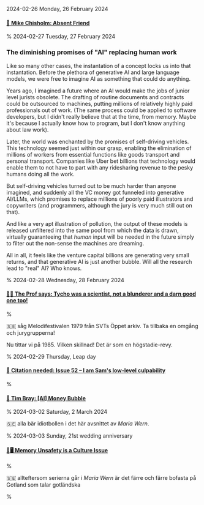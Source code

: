 2024-02-26 Monday, 26 February 2024

#### [🔗 Mike Chisholm: Absent Friend](https://idiotic-hat.blogspot.com/2024/02/absent-friend.html)

%
2024-02-27 Tuesday, 27 February 2024

### The diminishing promises of "AI" replacing human work

Like so many other cases, the instantation of a concept locks us into that instantation. Before the plethora of generative AI and large language models, we were free to imagine AI as something that could do anything. 

Years ago, I imagined a future where an AI would make the jobs of junior level jurists obsolete. The drafting of routine documents and contracts could be outsourced to machines, putting millions of relatively highly paid professionals out of work. (The same process could be applied to software developers, but I didn't really believe that at the time, from memory. Maybe it's because I actually know how to program, but I don't know anything about law work).

Later, the world was enchanted by the promises of self-driving vehicles. This technology seemed just within our grasp, enabling the elimination of millions of workers from essential functions like goods transport and personal transport. Companies like Uber bet billions that technology would enable them to not have to part with any ridesharing revenue to the pesky humans doing all the work. 

But self-driving vehicles turned out to be much harder than anyone imagined, and suddenly all the VC money got funneled into generative AI/LLMs, which promises to replace millions of poorly paid illustrators and copywriters (and programmers, although the jury is very much still out on that). 

And like a very apt illustration of pollution, the output of these models is released unfiltered into the same pool from which the data is drawn, virtually guaranteeing that *human* input will be needed in the future simply to filter out the non-sense the machines are dreaming. 

All in all, it feels like the venture capital billions are generating very small returns, and that generative AI is just another bubble. Will all the research lead to "real" AI? Who knows.

%
2024-02-28 Wednesday, 28 February 2024

#### [🔗🔭 The Prof says: Tycho was a scientist, not a blunderer and a darn good one too!][mathematicus-brahe]

[mathematicus-brahe]: https://thonyc.wordpress.com/2012/03/06/the-prof-says-tycho-was-a-scientist-not-a-blunderer-and-a-darn-good-one-too/

%

&#x1F1F8;&#x1F1EA; såg Melodifestivalen 1979 från SVTs Öppet arkiv. Ta tillbaka en omgång och jurygrupperna! 

Nu tittar vi på 1985. Vilken skillnad! Det är som en högstadie-revy.

%
2024-02-29 Thursday, Leap day

#### [🔗 Citation needed: Issue 52 – I am Sam's low-level culpability][citation-issue-52]

[citation-issue-52]: https://www.citationneeded.news/issue-52/

%

#### [🔗 Tim Bray: [AI] Money Bubble][bray-money-bubble]

[bray-money-bubble]: https://www.tbray.org/ongoing/When/202x/2024/02/25/Money-AI-Bubble

%
2024-03-02 Saturday,  2 March 2024

&#x1F1F8;&#x1F1EA; alla bär idiotbollen i det här avsnittet av *Maria Wern*.

%
2024-03-03 Sunday,  21st wedding anniversary

#### [🔗🖥 Memory Unsafety is a Culture Issue](https://lobste.rs/s/rx0810/memory_unsafety_is_culture_issue)

%

&#x1F1F8;&#x1F1EA; allteftersom serierna går i *Maria Wern* är det färre och färre bofasta på Gotland som talar gotländska 

%
